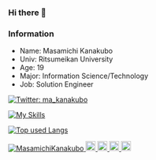 ### Hi there 👋

### Information
- Name: Masamichi Kanakubo
- Univ: Ritsumeikan University
- Age: 19
- Major: Information Science/Technology
- Job: Solution Engineer


[![Twitter: ma_kanakubo](https://img.shields.io/twitter/follow/ma_kanakubo?style=social)](https://twitter.com/ma_kanakubo)
 
[![My Skills](https://skillicons.dev/icons?i=python,ts,js,nodejs,vue,kubernetes,postgresql,mongodb,graphql)](https://skillicons.dev)
 
[![Top used Langs](https://github-readme-stats.vercel.app/api/top-langs/?username=MasamichiKanakubo&layout=compact&theme=tokyonight)](https://github.com/MasamichiKanakubo/)

<p align="left">
  <a href="https://github.com/MasamichiKanakubo/MasamichiKanakubo/">
    <img src="https://komarev.com/ghpvc/?username=MasamichiKanakubo" alt="MasamichiKanakubo" />
  </a>
  <a href="http://twitter.com/sabacantootofu">
    <img height="20" src="https://img.shields.io/twitter/follow/sabacantootofu?label=Twitter&logo=twitter&style=flat" />
  </a>
  <a href="https://github.com/MasamichiKanakubo">
    <img height="20" src="https://img.shields.io/github/followers/yutkat?label=follow&logo=github&style=flat" />
  </a>
  <a href="http://qiita.com/MasamichiKanakubo">
    <img height="20" src="https://qiita-badge.apiapi.app/s/MasamichiKanakubo/posts.svg" />
  </a>
  <//qiita.com/MasamichiKanakubo">
    <img height="20" src="https://qiita-badge.apiapi.app/s/MasamichiKanakubo/contributions.svg" />
  </a>
</p>
